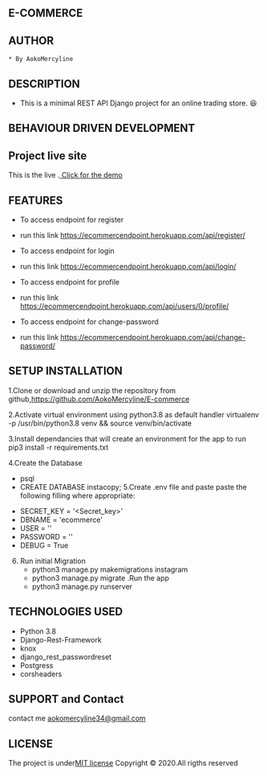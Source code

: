 ## E-COMMERCE


## AUTHOR
    * By AokoMercyline

## DESCRIPTION
* This is a minimal REST API Django project for an online trading store.
:satisfied:


## BEHAVIOUR DRIVEN DEVELOPMENT



## Project live site
  This is the live .[ Click for the demo]()
 

## FEATURES
* To access endpoint for register
- run this link https://ecommercendpoint.herokuapp.com/api/register/
* To access endpoint for login
- run this link https://ecommercendpoint.herokuapp.com/api/login/
* To access endpoint for profile
- run this link https://ecommercendpoint.herokuapp.com/api/users/0/profile/
* To access endpoint for change-password
- run this link https://ecommercendpoint.herokuapp.com/api/change-password/



## SETUP INSTALLATION

1.Clone or download and unzip the repository from github,https://github.com/AokoMercyline/E-commerce

2.Activate virtual environment using python3.8 as default handler virtualenv -p /usr/bin/python3.8 venv && source venv/bin/activate

3.Install dependancies that will create an environment for the app to run pip3 install -r requirements.txt

4.Create the Database

* psql
* CREATE DATABASE instacopy;
5.Create .env file and paste paste the following filling where appropriate:

- SECRET_KEY = '<Secret_key>' 
- DBNAME = 'ecommerce'
- USER = ''
- PASSWORD = '' 
- DEBUG = True

6.  Run initial Migration 
    - python3 manage.py makemigrations instagram 
    - python3 manage.py migrate .Run the app 
    - python3 manage.py runserver 
    
## TECHNOLOGIES USED
* Python 3.8
* Django-Rest-Framework
* knox
* django_rest_passwordreset
* Postgress
* corsheaders

## SUPPORT and Contact

contact me aokomercyline34@gmail.com

## LICENSE
The project is under[MIT license](/blob/master/LICENSE)
Copyright &copy; 2020.All rigths reserved
  